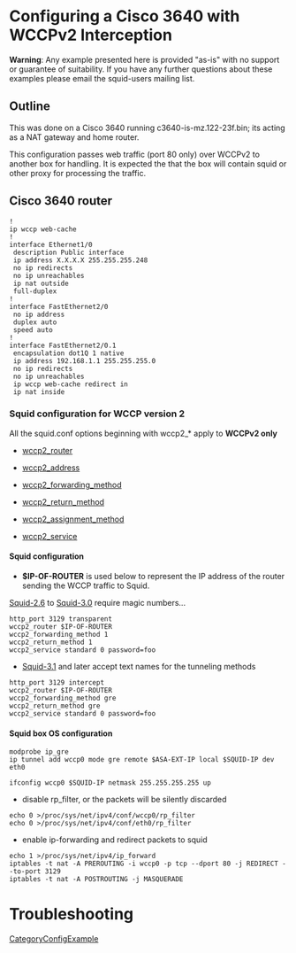 # Configuring a Cisco 3640 with WCCPv2 Interception

**Warning**: Any example presented here is provided "as-is" with no
support or guarantee of suitability. If you have any further questions
about these examples please email the squid-users mailing list.

## Outline

This was done on a Cisco 3640 running c3640-is-mz.122-23f.bin; its
acting as a NAT gateway and home router.

This configuration passes web traffic (port 80 only) over WCCPv2 to
another box for handling. It is expected the that the box will contain
squid or other proxy for processing the traffic.

## Cisco 3640 router

    !
    ip wccp web-cache
    !
    interface Ethernet1/0
     description Public interface
     ip address X.X.X.X 255.255.255.248
     no ip redirects
     no ip unreachables
     ip nat outside
     full-duplex
    !
    interface FastEthernet2/0
     no ip address
     duplex auto
     speed auto
    !
    interface FastEthernet2/0.1
     encapsulation dot1Q 1 native
     ip address 192.168.1.1 255.255.255.0
     no ip redirects
     no ip unreachables
     ip wccp web-cache redirect in
     ip nat inside

### Squid configuration for WCCP version 2

All the squid.conf options beginning with wccp2\_\* apply to **WCCPv2
only**

  - [wccp2\_router](http://www.squid-cache.org/Doc/config/wccp2_router)

  - [wccp2\_address](http://www.squid-cache.org/Doc/config/wccp2_address)

  - [wccp2\_forwarding\_method](http://www.squid-cache.org/Doc/config/wccp2_forwarding_method)

  - [wccp2\_return\_method](http://www.squid-cache.org/Doc/config/wccp2_return_method)

  - [wccp2\_assignment\_method](http://www.squid-cache.org/Doc/config/wccp2_assignment_method)

  - [wccp2\_service](http://www.squid-cache.org/Doc/config/wccp2_service)

#### Squid configuration

  - **$IP-OF-ROUTER** is used below to represent the IP address of the
    router sending the WCCP traffic to Squid.

[Squid-2.6](/Releases/Squid-2.6)
to
[Squid-3.0](/Releases/Squid-3.0)
require magic numbers...

    http_port 3129 transparent
    wccp2_router $IP-OF-ROUTER
    wccp2_forwarding_method 1
    wccp2_return_method 1
    wccp2_service standard 0 password=foo

  - [Squid-3.1](/Releases/Squid-3.1)
    and later accept text names for the tunneling methods

<!-- end list -->

    http_port 3129 intercept
    wccp2_router $IP-OF-ROUTER
    wccp2_forwarding_method gre
    wccp2_return_method gre
    wccp2_service standard 0 password=foo

#### Squid box OS configuration

    modprobe ip_gre
    ip tunnel add wccp0 mode gre remote $ASA-EXT-IP local $SQUID-IP dev eth0
    
    ifconfig wccp0 $SQUID-IP netmask 255.255.255.255 up

  - disable rp\_filter, or the packets will be silently discarded

<!-- end list -->

    echo 0 >/proc/sys/net/ipv4/conf/wccp0/rp_filter
    echo 0 >/proc/sys/net/ipv4/conf/eth0/rp_filter

  - enable ip-forwarding and redirect packets to squid

<!-- end list -->

    echo 1 >/proc/sys/net/ipv4/ip_forward
    iptables -t nat -A PREROUTING -i wccp0 -p tcp --dport 80 -j REDIRECT --to-port 3129
    iptables -t nat -A POSTROUTING -j MASQUERADE

# Troubleshooting

[CategoryConfigExample](/CategoryConfigExample)
